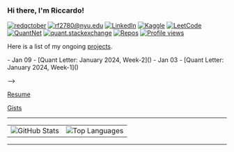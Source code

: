 ### Hi there, I'm Riccardo!

[![redqctober](https://img.shields.io/static/v1?label=redqctober&message=%20&color=black&logo=&style=flat)](https://redqctober.com)
[![rf2780@nyu.edu](https://img.shields.io/static/v1?label=rf2780@nyu.edu&message=%20&color=red&style=flat)](mailto:rf2780@nyu.edu)
[![LinkedIn](https://img.shields.io/static/v1?label=LinkedIn&message=%20&color=0e76a8&logo=linkedin&style=flat)](https://www.linkedin.com/in/riccardo-ferrarese/)
[![Kaggle](https://img.shields.io/static/v1?label=Kaggle&message=%20&color=blue&logo=kaggle&style=flat)](https://www.kaggle.com/riccardof01)
[![LeetCode](https://img.shields.io/static/v1?label=LeetCode&message=%20&color=orange&logo=leetcode&style=flat)](https://leetcode.com/u/rf2780/)
[![QuantNet](https://img.shields.io/static/v1?label=QuantNet&message=%20&color=blue&style=flat)](https://quantnet.com/members/riccardo_f.50877/)
[![quant.stackexchange](https://img.shields.io/static/v1?label=quant.stackexchange&message=%20&color=yellow&style=flat)](https://quant.stackexchange.com/users/76194/redqctober)
[![Repos](https://badges.pufler.dev/repos/Rccd0)](https://github.com/Rccd0)
[![Profile views](https://komarev.com/ghpvc/?username=Rccd0)](https://github.com/Rccd0)

Here is a list of my ongoing [projects](...).

</td>
<td width="50%">  
- Jan 09 - [Quant Letter: January 2024, Week-2]()
- Jan 03 - [Quant Letter: January 2024, Week-1]()
</td>

-->

[Resume](...)

[Gists](https://gist.github.com/Rccd0)

---

<table>
  <tr>
    <td>
      <img src="https://github-readme-stats.vercel.app/api?username=Rccd0" alt="GitHub Stats">
    </td>
    <td>
      <img src="https://github-readme-stats.vercel.app/api/top-langs/?username=Rccd0&layout=compact" alt="Top Languages">
    </td>
  </tr>
</table>

---
